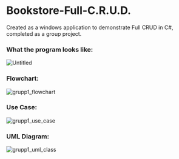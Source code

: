# Bookstore-Full-C.R.U.D.
Created as a windows application to demonstrate Full CRUD in C#, completed as a group project.    
    
### What the program looks like:   
![Untitled](https://user-images.githubusercontent.com/56250367/228510446-ecbe4560-df54-4211-8d36-2623d7399441.png)   
    
### Flowchart:   
![grupp1_flowchart](https://user-images.githubusercontent.com/56250367/228762155-91f8fb00-183b-4e4d-b82a-6c9d842a1734.png)   
   
   
### Use Case:   
![grupp1_use_case](https://user-images.githubusercontent.com/56250367/228762349-6059814c-f112-46a3-a1b0-b207ac310168.png)   
    
  
### UML Diagram:  
![grupp1_uml_class](https://user-images.githubusercontent.com/56250367/228762555-5513fbe4-4911-40d8-9142-34b4f517ead1.png)
